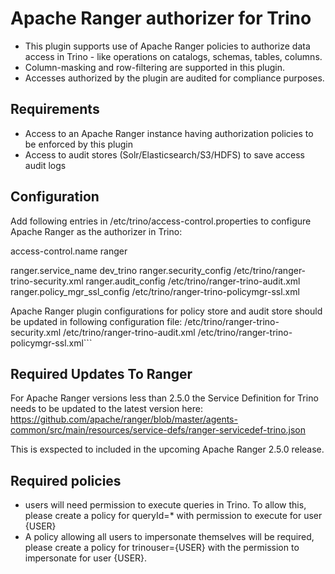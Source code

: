 # Apache Ranger authorizer for Trino
* This plugin supports use of Apache Ranger policies to authorize data access in Trino - like operations on catalogs, schemas, tables, columns.
* Column-masking and row-filtering are supported in this plugin.
* Accesses authorized by the plugin are audited for compliance purposes.

## Requirements
* Access to an Apache Ranger instance having authorization policies to be enforced by this plugin
* Access to audit stores (Solr/Elasticsearch/S3/HDFS) to save access audit logs

## Configuration
Add following entries in /etc/trino/access-control.properties to configure Apache Ranger as the authorizer in Trino:

access-control.name ranger

ranger.service_name          dev_trino
ranger.security_config       /etc/trino/ranger-trino-security.xml
ranger.audit_config          /etc/trino/ranger-trino-audit.xml
ranger.policy_mgr_ssl_config /etc/trino/ranger-trino-policymgr-ssl.xml

Apache Ranger plugin configurations for policy store and audit store should be updated in following configuration file:
/etc/trino/ranger-trino-security.xml
/etc/trino/ranger-trino-audit.xml
/etc/trino/ranger-trino-policymgr-ssl.xml```

## Required Updates To Ranger

For Apache Ranger versions less than 2.5.0 the Service Definition for Trino needs to be updated to the latest version here: 
https://github.com/apache/ranger/blob/master/agents-common/src/main/resources/service-defs/ranger-servicedef-trino.json

This is exspected to included in the upcoming Apache Ranger 2.5.0 release.

## Required policies
* users will need permission to execute queries in Trino. To allow this, please create a policy for queryId=* with permission to execute for user {USER}
* A policy allowing all users to impersonate themselves will be required, please create a policy for trinouser={USER} with the permission to impersonate for user {USER}. 
